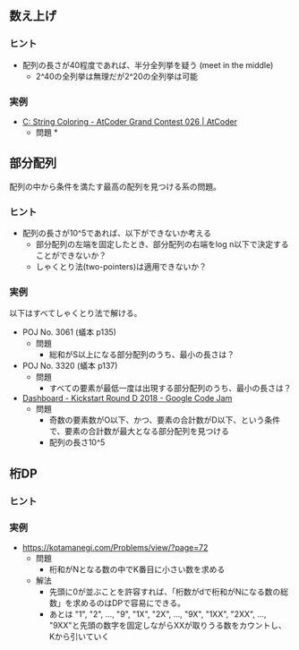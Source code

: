 ## 数え上げ

### ヒント

* 配列の長さが40程度であれば、半分全列挙を疑う (meet in the middle)
  * 2^40の全列挙は無理だが2^20の全列挙は可能

### 実例

* [C: String Coloring \- AtCoder Grand Contest 026 \| AtCoder](https://agc026.contest.atcoder.jp/tasks/agc026_c)
  * 問題
    * 



## 部分配列

配列の中から条件を満たす最高の配列を見つける系の問題。

### ヒント

* 配列の長さが10^5であれば、以下ができないか考える
  * 部分配列の左端を固定したとき、部分配列の右端をlog n以下で決定することができないか？
  * しゃくとり法(two-pointers)は適用できないか？

### 実例

以下はすべてしゃくとり法で解ける。

* POJ No. 3061 (蟻本 p135)
  * 問題
    * 総和がS以上になる部分配列のうち、最小の長さは？
* POJ No. 3320 (蟻本 p137)
  * 問題
    * すべての要素が最低一度は出現する部分配列のうち、最小の長さは？
* [Dashboard \- Kickstart Round D 2018 \- Google Code Jam](https://code.google.com/codejam/contest/6364486/dashboard#s=p0&a=2)
  * 問題
    * 奇数の要素数がO以下、かつ、要素の合計数がD以下、という条件で、要素の合計数が最大となる部分配列を見つける
    * 配列の長さ10^5


## 桁DP

### ヒント 

### 実例

* https://kotamanegi.com/Problems/view/?page=72
  * 問題
    * 桁和がNとなる数の中でK番目に小さい数を求める
  * 解法
    * 先頭に0が並ぶことを許容すれば、「桁数がdで桁和がNになる数の総数」を求めるのはDPで容易にできる。
    * あとは "1", "2", ..., "9", "1X", "2X", ..., "9X", "1XX", "2XX", ..., "9XX"と先頭の数字を固定しながらXXが取りうる数をカウントし、Kから引いていく
  